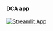 #### DCA app

[![Streamlit App](https://static.streamlit.io/badges/streamlit_badge_black_white.svg)](https://dobeok-crypto-dca-app-app-4uppgz.streamlitapp.com/)